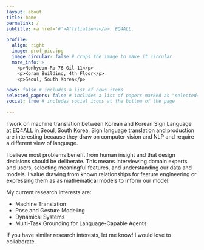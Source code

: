 ```yaml
---
layout: about
title: home
permalink: /
subtitle: <a href='#'>Affiliations</a>. EQ4ALL.

profile:
  align: right
  image: prof_pic.jpg
  image_circular: false # crops the image to make it circular
  more_info: >
    <p>Nonhyeon-Ro 76 Gil 11</p>
    <p>Koram Building, 4th Floor</p>
    <p>Seoul, South Korea</p>

news: false # includes a list of news items
selected_papers: false # includes a list of papers marked as "selected={true}"
social: true # includes social icons at the bottom of the page

---
```


I work on machine translation between Korean and Korean Sign Language at [EQ4ALL](https://www.eq4all.co.kr) in Seoul, South Korea.
Sign language translation and production are interesting because they draw on computer vision and NLP and require a different view of language.

I believe most problems benefit from human insight and that design decisions should be deliberate.
This means interviewing domain experts and users, selecting meaningful features, and understanding our data and models.
I value drawing from known relationships for feature engineering or expressing them as as mathematical models to inform our model.

My current research interests are:
 * Machine Translation
 * Pose and Gesture Modeling
 * Dynamical Systems
 * Multi-Task Grounding for Language-Capable Agents

If you have similar research interests, let me know! I would love to collaborate.
